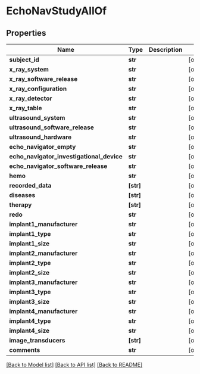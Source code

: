 # EchoNavStudyAllOf


## Properties
Name | Type | Description | Notes
------------ | ------------- | ------------- | -------------
**subject_id** | **str** |  | [optional] 
**x_ray_system** | **str** |  | [optional] 
**x_ray_software_release** | **str** |  | [optional] 
**x_ray_configuration** | **str** |  | [optional] 
**x_ray_detector** | **str** |  | [optional] 
**x_ray_table** | **str** |  | [optional] 
**ultrasound_system** | **str** |  | [optional] 
**ultrasound_software_release** | **str** |  | [optional] 
**ultrasound_hardware** | **str** |  | [optional] 
**echo_navigator_empty** | **str** |  | [optional] 
**echo_navigator_investigational_device** | **str** |  | [optional] 
**echo_navigator_software_release** | **str** |  | [optional] 
**hemo** | **str** |  | [optional] 
**recorded_data** | **[str]** |  | [optional] 
**diseases** | **[str]** |  | [optional] 
**therapy** | **[str]** |  | [optional] 
**redo** | **str** |  | [optional] 
**implant1_manufacturer** | **str** |  | [optional] 
**implant1_type** | **str** |  | [optional] 
**implant1_size** | **str** |  | [optional] 
**implant2_manufacturer** | **str** |  | [optional] 
**implant2_type** | **str** |  | [optional] 
**implant2_size** | **str** |  | [optional] 
**implant3_manufacturer** | **str** |  | [optional] 
**implant3_type** | **str** |  | [optional] 
**implant3_size** | **str** |  | [optional] 
**implant4_manufacturer** | **str** |  | [optional] 
**implant4_type** | **str** |  | [optional] 
**implant4_size** | **str** |  | [optional] 
**image_transducers** | **[str]** |  | [optional] 
**comments** | **str** |  | [optional] 

[[Back to Model list]](../README.md#documentation-for-models) [[Back to API list]](../README.md#documentation-for-api-endpoints) [[Back to README]](../README.md)


